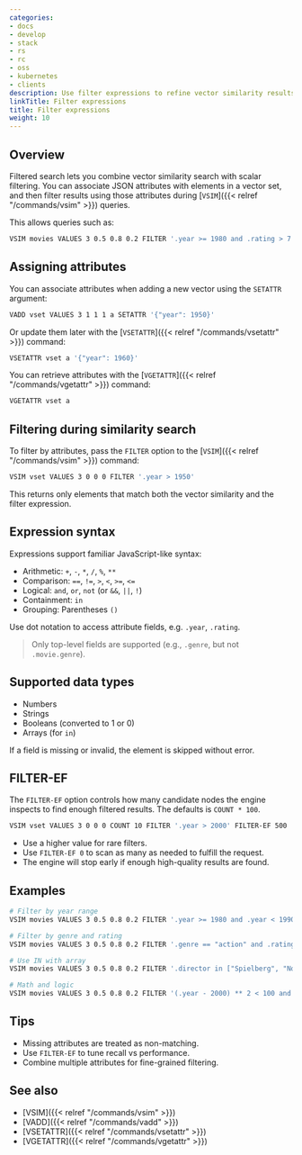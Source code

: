 ```yaml
---
categories:
- docs
- develop
- stack
- rs
- rc
- oss
- kubernetes
- clients
description: Use filter expressions to refine vector similarity results with Redis vector sets
linkTitle: Filter expressions
title: Filter expressions
weight: 10
---
```


## Overview

Filtered search lets you combine vector similarity search with scalar filtering. You can associate JSON attributes with elements in a vector set, and then filter results using those attributes during [`VSIM`]({{< relref "/commands/vsim" >}}) queries.

This allows queries such as:

```bash
VSIM movies VALUES 3 0.5 0.8 0.2 FILTER '.year >= 1980 and .rating > 7'
```

## Assigning attributes

You can associate attributes when adding a new vector using the `SETATTR` argument:

```bash
VADD vset VALUES 3 1 1 1 a SETATTR '{"year": 1950}'
```

Or update them later with the [`VSETATTR`]({{< relref "/commands/vsetattr" >}}) command:

```bash
VSETATTR vset a '{"year": 1960}'
```

You can retrieve attributes with the [`VGETATTR`]({{< relref "/commands/vgetattr" >}}) command:

```bash
VGETATTR vset a
```

## Filtering during similarity search

To filter by attributes, pass the `FILTER` option to the [`VSIM`]({{< relref "/commands/vsim" >}}) command:

```bash
VSIM vset VALUES 3 0 0 0 FILTER '.year > 1950'
```

This returns only elements that match both the vector similarity and the filter expression.

## Expression syntax

Expressions support familiar JavaScript-like syntax:

- Arithmetic: `+`, `-`, `*`, `/`, `%`, `**`
- Comparison: `==`, `!=`, `>`, `<`, `>=`, `<=`
- Logical: `and`, `or`, `not` (or `&&`, `||`, `!`)
- Containment: `in`
- Grouping: Parentheses `()`

Use dot notation to access attribute fields, e.g. `.year`, `.rating`.

> Only top-level fields are supported (e.g., `.genre`, but not `.movie.genre`).

## Supported data types

- Numbers
- Strings
- Booleans (converted to 1 or 0)
- Arrays (for `in`)

If a field is missing or invalid, the element is skipped without error.

## FILTER-EF

The `FILTER-EF` option controls how many candidate nodes the engine inspects to find enough filtered results. The defaults is `COUNT * 100`.

```bash
VSIM vset VALUES 3 0 0 0 COUNT 10 FILTER '.year > 2000' FILTER-EF 500
```

- Use a higher value for rare filters.
- Use `FILTER-EF 0` to scan as many as needed to fulfill the request.
- The engine will stop early if enough high-quality results are found.

## Examples

```bash
# Filter by year range
VSIM movies VALUES 3 0.5 0.8 0.2 FILTER '.year >= 1980 and .year < 1990'

# Filter by genre and rating
VSIM movies VALUES 3 0.5 0.8 0.2 FILTER '.genre == "action" and .rating > 8.0'

# Use IN with array
VSIM movies VALUES 3 0.5 0.8 0.2 FILTER '.director in ["Spielberg", "Nolan"]'

# Math and logic
VSIM movies VALUES 3 0.5 0.8 0.2 FILTER '(.year - 2000) ** 2 < 100 and .rating / 2 > 4'
```

## Tips

- Missing attributes are treated as non-matching.
- Use `FILTER-EF` to tune recall vs performance.
- Combine multiple attributes for fine-grained filtering.

## See also

- [VSIM]({{< relref "/commands/vsim" >}})
- [VADD]({{< relref "/commands/vadd" >}})
- [VSETATTR]({{< relref "/commands/vsetattr" >}})
- [VGETATTR]({{< relref "/commands/vgetattr" >}})
